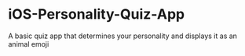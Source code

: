 # iOS-Personality-Quiz-App
A basic quiz app that determines your personality and displays it as an animal emoji
